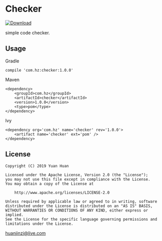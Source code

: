 # Checker
[ ![Download](https://api.bintray.com/packages/huanjinzi/maven/checker/images/download.svg) ](https://bintray.com/huanjinzi/maven/checker/_latestVersion)

simple code checker.

## Usage
Gradle
```
compile 'com.hz:checker:1.0.0'
```

Maven
```
<dependency>
    <groupId>com.hz</groupId>
    <artifactId>checker</artifactId>
    <version>1.0.0</version>
    <type>pom</type>
</dependency>
```

Ivy
```
<dependency org='com.hz' name='checker' rev='1.0.0'>
    <artifact name='checker' ext='pom' />
</dependency>
```

## License
```
Copyright (C) 2019 Yuan Huan

Licensed under the Apache License, Version 2.0 (the "License");
you may not use this file except in compliance with the License.
You may obtain a copy of the License at

    http://www.apache.org/licenses/LICENSE-2.0

Unless required by applicable law or agreed to in writing, software
distributed under the License is distributed on an "AS IS" BASIS,
WITHOUT WARRANTIES OR CONDITIONS OF ANY KIND, either express or implied.
See the License for the specific language governing permissions and
limitations under the License.
```
huanjinzi@live.com
